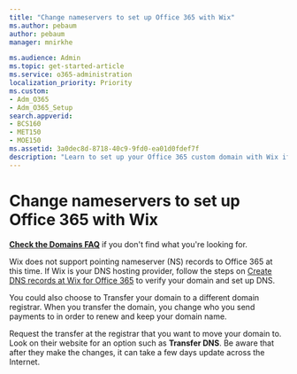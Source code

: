 ```yaml
---
title: "Change nameservers to set up Office 365 with Wix"
ms.author: pebaum
author: pebaum
manager: mnirkhe

ms.audience: Admin
ms.topic: get-started-article
ms.service: o365-administration
localization_priority: Priority
ms.custom:
- Adm_O365
- Adm_O365_Setup
search.appverid:
- BCS160
- MET150
- MOE150
ms.assetid: 3a0dec8d-8718-40c9-9fd0-ea01d0fdef7f
description: "Learn to set up your Office 365 custom domain with Wix if you want Office 365 to manage your DNS records."
---
```


# Change nameservers to set up Office 365 with Wix

 **[Check the Domains FAQ](../setup/domains-faq.md)** if you don't find what you're looking for. 
  
Wix does not support pointing nameserver (NS) records to Office 365 at this time. If Wix is your DNS hosting provider, follow the steps on [Create DNS records at Wix for Office 365](create-dns-records-at-wix.md) to verify your domain and set up DNS. 
  
You could also choose to Transfer your domain to a different domain registrar. When you transfer the domain, you change who you send payments to in order to renew and keep your domain name.
  
Request the transfer at the registrar that you want to move your domain to. Look on their website for an option such as **Transfer DNS**. Be aware that after they make the changes, it can take a few days update across the Internet.
  

